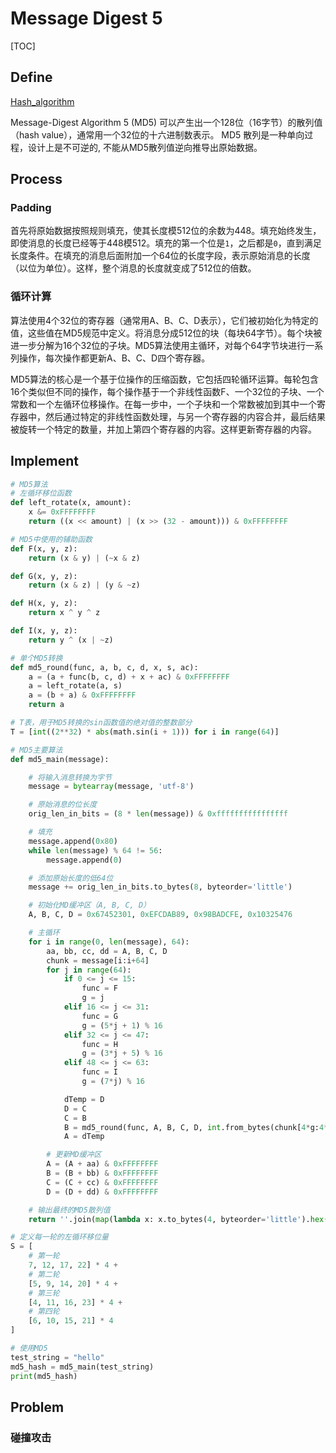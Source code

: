 # Message Digest 5

[TOC]

## Define

[Hash_algorithm](./Hash_Algorithm.md)

Message-Digest Algorithm 5 (MD5) 可以产生出一个128位（16字节）的散列值（hash value），通常用一个32位的十六进制数表示。 MD5 散列是一种单向过程，设计上是不可逆的, 不能从MD5散列值逆向推导出原始数据。

## Process

### Padding

首先将原始数据按照规则填充，使其长度模512位的余数为448。填充始终发生，即使消息的长度已经等于448模512。填充的第一个位是`1`，之后都是`0`，直到满足长度条件。在填充的消息后面附加一个64位的长度字段，表示原始消息的长度（以位为单位）。这样，整个消息的长度就变成了512位的倍数。



### 循环计算

算法使用4个32位的寄存器（通常用A、B、C、D表示），它们被初始化为特定的值，这些值在MD5规范中定义。将消息分成512位的块（每块64字节）。每个块被进一步分解为16个32位的子块。MD5算法使用主循环，对每个64字节块进行一系列操作，每次操作都更新A、B、C、D四个寄存器。

MD5算法的核心是一个基于位操作的压缩函数，它包括四轮循环运算。每轮包含16个类似但不同的操作，每个操作基于一个非线性函数F、一个32位的子块、一个常数和一个左循环位移操作。在每一步中，一个子块和一个常数被加到其中一个寄存器中，然后通过特定的非线性函数处理，与另一个寄存器的内容合并，最后结果被旋转一个特定的数量，并加上第四个寄存器的内容。这样更新寄存器的内容。

## Implement

```python
# MD5算法
# 左循环移位函数
def left_rotate(x, amount):
    x &= 0xFFFFFFFF
    return ((x << amount) | (x >> (32 - amount))) & 0xFFFFFFFF

# MD5中使用的辅助函数
def F(x, y, z):
    return (x & y) | (~x & z)

def G(x, y, z):
    return (x & z) | (y & ~z)

def H(x, y, z):
    return x ^ y ^ z

def I(x, y, z):
    return y ^ (x | ~z)

# 单个MD5转换
def md5_round(func, a, b, c, d, x, s, ac):
    a = (a + func(b, c, d) + x + ac) & 0xFFFFFFFF
    a = left_rotate(a, s)
    a = (b + a) & 0xFFFFFFFF
    return a

# T表，用于MD5转换的sin函数值的绝对值的整数部分
T = [int((2**32) * abs(math.sin(i + 1))) for i in range(64)]

# MD5主要算法
def md5_main(message):

    # 将输入消息转换为字节
    message = bytearray(message, 'utf-8')

    # 原始消息的位长度
    orig_len_in_bits = (8 * len(message)) & 0xffffffffffffffff

    # 填充
    message.append(0x80)
    while len(message) % 64 != 56:
        message.append(0)

    # 添加原始长度的低64位
    message += orig_len_in_bits.to_bytes(8, byteorder='little')

    # 初始化MD缓冲区（A, B, C, D）
    A, B, C, D = 0x67452301, 0xEFCDAB89, 0x98BADCFE, 0x10325476

    # 主循环
    for i in range(0, len(message), 64):
        aa, bb, cc, dd = A, B, C, D
        chunk = message[i:i+64]
        for j in range(64):
            if 0 <= j <= 15:
                func = F
                g = j
            elif 16 <= j <= 31:
                func = G
                g = (5*j + 1) % 16
            elif 32 <= j <= 47:
                func = H
                g = (3*j + 5) % 16
            elif 48 <= j <= 63:
                func = I
                g = (7*j) % 16

            dTemp = D
            D = C
            C = B
            B = md5_round(func, A, B, C, D, int.from_bytes(chunk[4*g:4*g+4], byteorder='little'), S[j], T[j])
            A = dTemp

        # 更新MD缓冲区
        A = (A + aa) & 0xFFFFFFFF
        B = (B + bb) & 0xFFFFFFFF
        C = (C + cc) & 0xFFFFFFFF
        D = (D + dd) & 0xFFFFFFFF

    # 输出最终的MD5散列值
    return ''.join(map(lambda x: x.to_bytes(4, byteorder='little').hex(), [A, B, C, D]))

# 定义每一轮的左循环移位量
S = [
    # 第一轮
    7, 12, 17, 22] * 4 +
    # 第二轮
    [5, 9, 14, 20] * 4 +
    # 第三轮
    [4, 11, 16, 23] * 4 +
    # 第四轮
    [6, 10, 15, 21] * 4
]

# 使用MD5
test_string = "hello"
md5_hash = md5_main(test_string)
print(md5_hash)

```



## Problem

### 碰撞攻击

